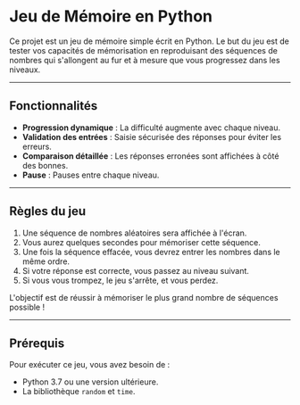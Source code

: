 # Jeu de Mémoire en Python

Ce projet est un jeu de mémoire simple écrit en Python. Le but du jeu est de tester vos capacités de mémorisation en reproduisant des séquences de nombres qui s'allongent au fur et à mesure que vous progressez dans les niveaux.

---

## Fonctionnalités

- **Progression dynamique** : La difficulté augmente avec chaque niveau.
- **Validation des entrées** : Saisie sécurisée des réponses pour éviter les erreurs.
- **Comparaison détaillée** : Les réponses erronées sont affichées à côté des bonnes.
- **Pause** : Pauses entre chaque niveau.

---

## Règles du jeu

1. Une séquence de nombres aléatoires sera affichée à l'écran.
2. Vous aurez quelques secondes pour mémoriser cette séquence.
3. Une fois la séquence effacée, vous devrez entrer les nombres dans le même ordre.
4. Si votre réponse est correcte, vous passez au niveau suivant.
5. Si vous vous trompez, le jeu s'arrête, et vous perdez.

L'objectif est de réussir à mémoriser le plus grand nombre de séquences possible !

---

## Prérequis

Pour exécuter ce jeu, vous avez besoin de :
- Python 3.7 ou une version ultérieure.
- La bibliothèque `random` et `time`.
